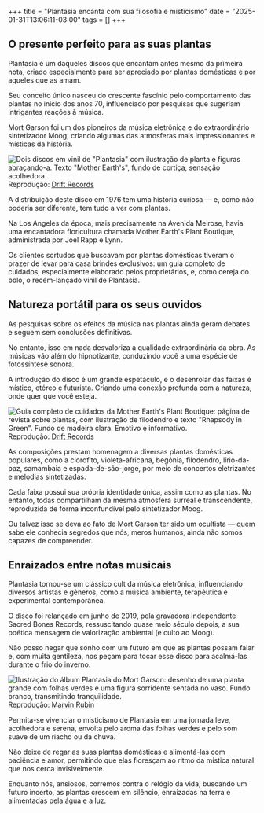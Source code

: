 +++
title = "Plantasia encanta com sua filosofia e misticismo"
date = "2025-01-31T13:06:11-03:00"
tags = []
+++

## O presente perfeito para as suas plantas

Plantasia é um daqueles discos que encantam antes mesmo da primeira nota, criado especialmente para ser apreciado por plantas domésticas e por aqueles que as amam.

Seu conceito único nasceu do crescente fascínio pelo comportamento das plantas no início dos anos 70, influenciado por pesquisas que sugeriam intrigantes reações à música.

Mort Garson foi um dos pioneiros da música eletrônica e do extraordinário sintetizador Moog, criando algumas das atmosferas mais impressionantes e místicas da história.

![Dois discos em vinil de "Plantasia" com ilustração de planta e figuras abraçando-a. Texto "Mother Earth's", fundo de cortiça, sensação acolhedora.](/images/plantasia-encanta-com-sua-filosofia-e-misticismo/vinil-do-plantasia.jpg)
Reprodução: [Drift Records](https://driftrecords.com/blogs/drift/drift-sunday-classic-mort-garson-mother-earth-s-plantasia)

A distribuição deste disco em 1976 tem uma história curiosa — e, como não poderia ser diferente, tem tudo a ver com plantas.

Na Los Angeles da época, mais precisamente na Avenida Melrose, havia uma encantadora floricultura chamada Mother Earth's Plant Boutique, administrada por Joel Rapp e Lynn.

Os clientes sortudos que buscavam por plantas domésticas tiveram o prazer de levar para casa brindes exclusivos: um guia completo de cuidados, especialmente elaborado pelos proprietários, e, como cereja do bolo, o recém-lançado vinil de Plantasia.

## Natureza portátil para os seus ouvidos

As pesquisas sobre os efeitos da música nas plantas ainda geram debates e seguem sem conclusões definitivas.

No entanto, isso em nada desvaloriza a qualidade extraordinária da obra. As músicas vão além do hipnotizante, conduzindo você a uma espécie de fotossíntese sonora.

A introdução do disco é um grande espetáculo, e o desenrolar das faixas é místico, etéreo e futurista. Criando uma conexão profunda com a natureza, onde quer que você esteja.

![Guia completo de cuidados da Mother Earth's Plant Boutique: página de revista sobre plantas, com ilustração de filodendro e texto "Rhapsody in Green". Fundo de madeira clara. Emotivo e informativo.](/images/plantasia-encanta-com-sua-filosofia-e-misticismo/encarte-do-plantasia.jpg)
Reprodução: [Drift Records](https://driftrecords.com/blogs/drift/drift-sunday-classic-mort-garson-mother-earth-s-plantasia)

As composições prestam homenagem a diversas plantas domésticas populares, como a clorofito, violeta-africana, begônia, filodendro, lírio-da-paz, samambaia e espada-de-são-jorge, por meio de concertos eletrizantes e melodias sintetizadas.

Cada faixa possui sua própria identidade única, assim como as plantas. No entanto, todas compartilham da mesma atmosfera surreal e transcendente, reproduzida de forma inconfundível pelo sintetizador Moog.

Ou talvez isso se deva ao fato de Mort Garson ter sido um ocultista — quem sabe ele conhecia segredos que nós, meros humanos, ainda não somos capazes de compreender.

## Enraizados entre notas musicais

Plantasia tornou-se um clássico cult da música eletrônica, influenciando diversos artistas e gêneros, como a música ambiente, terapêutica e experimental contemporânea.

O disco foi relançado em junho de 2019, pela gravadora independente Sacred Bones Records, ressuscitando quase meio século depois, a sua poética mensagem de valorização ambiental (e culto ao Moog).

Não posso negar que sonho com um futuro em que as plantas possam falar e, com muita gentileza, nos peçam para tocar esse disco para acalmá-las durante o frio do inverno.

![Ilustração do álbum Plantasia do Mort Garson: desenho de uma planta grande com folhas verdes e uma figura sorridente sentada no vaso. Fundo branco, transmitindo tranquilidade.](/images/plantasia-encanta-com-sua-filosofia-e-misticismo/arte-do-plantasia.jpg)
Reprodução: [Marvin Rubin](https://driftrecords.com/blogs/drift/drift-sunday-classic-mort-garson-mother-earth-s-plantasia)

Permita-se vivenciar o misticismo de Plantasia em uma jornada leve, acolhedora e serena, envolta pelo aroma das folhas verdes e pelo som suave de um riacho ou da chuva.

Não deixe de regar as suas plantas domésticas e alimentá-las com paciência e amor, permitindo que elas floresçam ao ritmo da mística natural que nos cerca invisivelmente.

Enquanto nós, ansiosos, corremos contra o relógio da vida, buscando um futuro incerto, as plantas crescem em silêncio, enraizadas na terra e alimentadas pela água e a luz.